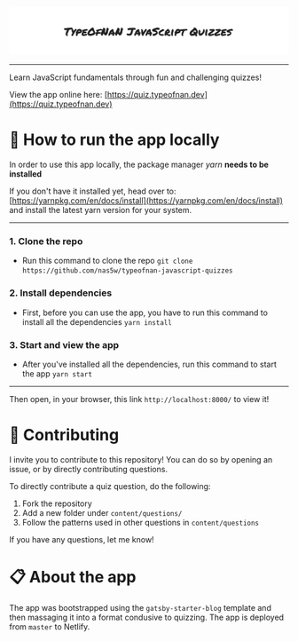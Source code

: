 ![TypeOfNaN JavaScript Quizzes](typeOfNaN-logo.jpg 'TypeOfNaN JavaScript Quizzes')
___
Learn JavaScript fundamentals through fun and challenging quizzes!

View the app online here: [https://quiz.typeofnan.dev](https://quiz.typeofnan.dev)

# :rocket: How to run the app locally 

In order to use this app locally, the package manager _yarn_ **needs to be installed**

If you don't have it installed yet, head over to:
[https://yarnpkg.com/en/docs/install](https://yarnpkg.com/en/docs/install)
and install the latest yarn version for your system.
___
### 1. Clone the repo

- Run this command to clone the repo
`git clone https://github.com/nas5w/typeofnan-javascript-quizzes`

### 2. Install dependencies

- First, before you can use the app, you have to run this command to install all the dependencies
`yarn install`

### 3. Start and view the app

 - After you've installed all the dependencies, run this command to start the app
`yarn start`
___
Then open, in your browser, this link `http://localhost:8000/` to view it!

# :construction: Contributing

I invite you to contribute to this repository! You can do so by opening an issue, or by directly contributing questions.

To directly contribute a quiz question, do the following:

1. Fork the repository
2. Add a new folder under `content/questions/`
3. Follow the patterns used in other questions in `content/questions`

If you have any questions, let me know!

# :clipboard: About the app

The app was bootstrapped using the `gatsby-starter-blog` template and then massaging it into a format condusive to quizzing. The app is deployed from `master` to Netlify.
